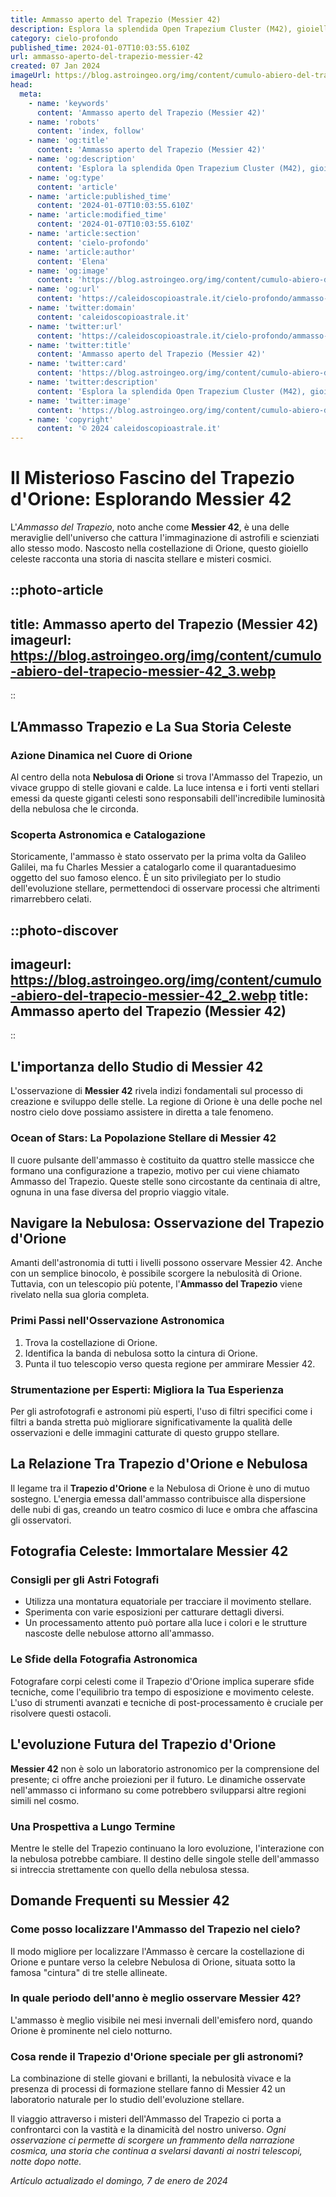 ```yaml
---
title: Ammasso aperto del Trapezio (Messier 42)
description: Esplora la splendida Open Trapezium Cluster (M42), gioiello di Orione, con analisi dettagliate e immagini mozzafiato. Scopri di più!
category: cielo-profondo
published_time: 2024-01-07T10:03:55.610Z
url: ammasso-aperto-del-trapezio-messier-42
created: 07 Jan 2024
imageUrl: https://blog.astroingeo.org/img/content/cumulo-abiero-del-trapecio-messier-42_3.webp
head:
  meta:
    - name: 'keywords'
      content: 'Ammasso aperto del Trapezio (Messier 42)'
    - name: 'robots'
      content: 'index, follow'
    - name: 'og:title'
      content: 'Ammasso aperto del Trapezio (Messier 42)'
    - name: 'og:description'
      content: 'Esplora la splendida Open Trapezium Cluster (M42), gioiello di Orione, con analisi dettagliate e immagini mozzafiato. Scopri di più!'
    - name: 'og:type'
      content: 'article'
    - name: 'article:published_time'
      content: '2024-01-07T10:03:55.610Z'
    - name: 'article:modified_time'
      content: '2024-01-07T10:03:55.610Z'
    - name: 'article:section'
      content: 'cielo-profondo'
    - name: 'article:author'
      content: 'Elena'
    - name: 'og:image'
      content: 'https://blog.astroingeo.org/img/content/cumulo-abiero-del-trapecio-messier-42_3.webp'
    - name: 'og:url'
      content: 'https://caleidoscopioastrale.it/cielo-profondo/ammasso-aperto-del-trapezio-messier-42'
    - name: 'twitter:domain'
      content: 'caleidoscopioastrale.it'
    - name: 'twitter:url'
      content: 'https://caleidoscopioastrale.it/cielo-profondo/ammasso-aperto-del-trapezio-messier-42'
    - name: 'twitter:title'
      content: 'Ammasso aperto del Trapezio (Messier 42)'
    - name: 'twitter:card'
      content: 'https://blog.astroingeo.org/img/content/cumulo-abiero-del-trapecio-messier-42_3.webp'
    - name: 'twitter:description'
      content: 'Esplora la splendida Open Trapezium Cluster (M42), gioiello di Orione, con analisi dettagliate e immagini mozzafiato. Scopri di più!'
    - name: 'twitter:image'
      content: 'https://blog.astroingeo.org/img/content/cumulo-abiero-del-trapecio-messier-42_3.webp'
    - name: 'copyright'
      content: '© 2024 caleidoscopioastrale.it'
---
```

# Il Misterioso Fascino del Trapezio d'Orione: Esplorando Messier 42

L'*Ammasso del Trapezio*, noto anche come **Messier 42**, è una delle meraviglie dell'universo che cattura l'immaginazione di astrofili e scienziati allo stesso modo. Nascosto nella costellazione di Orione, questo gioiello celeste racconta una storia di nascita stellare e misteri cosmici.

::photo-article
---
title: Ammasso aperto del Trapezio (Messier 42)
imageurl: https://blog.astroingeo.org/img/content/cumulo-abiero-del-trapecio-messier-42_3.webp
---
::

## L’Ammasso Trapezio e La Sua Storia Celeste

### Azione Dinamica nel Cuore di Orione

Al centro della nota **Nebulosa di Orione** si trova l'Ammasso del Trapezio, un vivace gruppo di stelle giovani e calde. La luce intensa e i forti venti stellari emessi da queste giganti celesti sono responsabili dell'incredibile luminosità della nebulosa che le circonda.

### Scoperta Astronomica e Catalogazione

Storicamente, l'ammasso è stato osservato per la prima volta da Galileo Galilei, ma fu Charles Messier a catalogarlo come il quarantaduesimo oggetto del suo famoso elenco. È un sito privilegiato per lo studio dell'evoluzione stellare, permettendoci di osservare processi che altrimenti rimarrebbero celati.

::photo-discover
---
imageurl: https://blog.astroingeo.org/img/content/cumulo-abiero-del-trapecio-messier-42_2.webp
title: Ammasso aperto del Trapezio (Messier 42)
---
::

## L'importanza dello Studio di Messier 42

L'osservazione di **Messier 42** rivela indizi fondamentali sul processo di creazione e sviluppo delle stelle. La regione di Orione è una delle poche nel nostro cielo dove possiamo assistere in diretta a tale fenomeno.

### Ocean of Stars: La Popolazione Stellare di Messier 42

Il cuore pulsante dell'ammasso è costituito da quattro stelle massicce che formano una configurazione a trapezio, motivo per cui viene chiamato Ammasso del Trapezio. Queste stelle sono circostante da centinaia di altre, ognuna in una fase diversa del proprio viaggio vitale.

## Navigare la Nebulosa: Osservazione del Trapezio d'Orione

Amanti dell'astronomia di tutti i livelli possono osservare Messier 42. Anche con un semplice binocolo, è possibile scorgere la nebulosità di Orione. Tuttavia, con un telescopio più potente, l'**Ammasso del Trapezio** viene rivelato nella sua gloria completa.

### Primi Passi nell'Osservazione Astronomica

1. Trova la costellazione di Orione.
2. Identifica la banda di nebulosa sotto la cintura di Orione.
3. Punta il tuo telescopio verso questa regione per ammirare Messier 42.

### Strumentazione per Esperti: Migliora la Tua Esperienza

Per gli astrofotografi e astronomi più esperti, l'uso di filtri specifici come i filtri a banda stretta può migliorare significativamente la qualità delle osservazioni e delle immagini catturate di questo gruppo stellare.

## La Relazione Tra Trapezio d'Orione e Nebulosa

Il legame tra il **Trapezio d'Orione** e la Nebulosa di Orione è uno di mutuo sostegno. L'energia emessa dall'ammasso contribuisce alla dispersione delle nubi di gas, creando un teatro cosmico di luce e ombra che affascina gli osservatori.

## Fotografia Celeste: Immortalare Messier 42

### Consigli per gli Astri Fotografi

- Utilizza una montatura equatoriale per tracciare il movimento stellare.
- Sperimenta con varie esposizioni per catturare dettagli diversi.
- Un processamento attento può portare alla luce i colori e le strutture nascoste delle nebulose attorno all'ammasso.

### Le Sfide della Fotografia Astronomica

Fotografare corpi celesti come il Trapezio d'Orione implica superare sfide tecniche, come l'equilibrio tra tempo di esposizione e movimento celeste. L'uso di strumenti avanzati e tecniche di post-processamento è cruciale per risolvere questi ostacoli.

## L'evoluzione Futura del Trapezio d'Orione

**Messier 42** non è solo un laboratorio astronomico per la comprensione del presente; ci offre anche proiezioni per il futuro. Le dinamiche osservate nell'ammasso ci informano su come potrebbero svilupparsi altre regioni simili nel cosmo.

### Una Prospettiva a Lungo Termine

Mentre le stelle del Trapezio continuano la loro evoluzione, l'interazione con la nebulosa potrebbe cambiare. Il destino delle singole stelle dell'ammasso si intreccia strettamente con quello della nebulosa stessa.

## Domande Frequenti su Messier 42

### Come posso localizzare l'Ammasso del Trapezio nel cielo?

Il modo migliore per localizzare l'Ammasso è cercare la costellazione di Orione e puntare verso la celebre Nebulosa di Orione, situata sotto la famosa "cintura" di tre stelle allineate.

### In quale periodo dell'anno è meglio osservare Messier 42?

L'ammasso è meglio visibile nei mesi invernali dell'emisfero nord, quando Orione è prominente nel cielo notturno.

### Cosa rende il Trapezio d'Orione speciale per gli astronomi?

La combinazione di stelle giovani e brillanti, la nebulosità vivace e la presenza di processi di formazione stellare fanno di Messier 42 un laboratorio naturale per lo studio dell'evoluzione stellare.

Il viaggio attraverso i misteri dell'Ammasso del Trapezio ci porta a confrontarci con la vastità e la dinamicità del nostro universo. *Ogni osservazione ci permette di scorgere un frammento della narrazione cosmica, una storia che continua a svelarsi davanti ai nostri telescopi, notte dopo notte.*

_Artículo actualizado el domingo, 7 de enero de 2024_